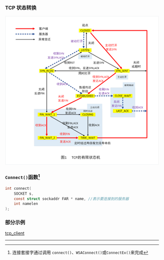 ### TCP 状态转换

![tcp有限状态机](../doc/tcp有限状态机.png)

### `Connect()`函数[^1]

```c
int	connect(
	SOCKET s,
	const struct sockaddr FAR * name, //表示要连接到的服务器
	int namelen
);
```

### 部分示例

[tcp_client](../doc/tcp_client.cpp)



---

[^1]: 连接套接字通过调用 `connect()`、`WSAConnect()`或`ConnectEx()`来完成
